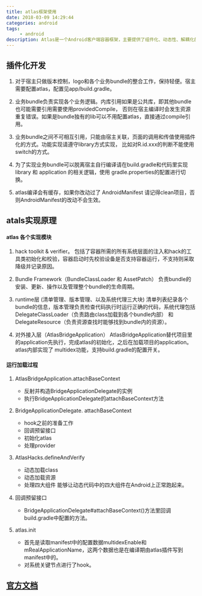 ```yaml
---
title: atlas框架使用
date: 2018-03-09 14:29:44
categories: android
tags:
     - android
description: Atlas是一个Android客户端容器框架，主要提供了组件化、动态性、解耦化的支持。支持在编码期、Apk运行期以及后续运维修复期的各种问题。
---
```


## 插件化开发

1. 对于宿主只做版本控制，logo和各个业务bundle的整合工作，保持轻便。宿主需要配置atlas，配置见app/build.gradle。

2. 业务bundle负责实现各个业务逻辑。内库引用如果是公共库，即其他bundle也可能需要引用需要使用providedCompile，
否则在宿主编译时会发生资源重复错误。如果是bundle独有的lib可以不用配置atlas，直接通过compile引用。

3. 业务bundle之间不可相互引用，只能由宿主关联，页面的调用和传值使用插件化的方式。功能实现请遵守library方式实现，
比如对R.id.xxx的判断不能使用switch的方式。

4. 为了实现业务bundle可以脱离宿主自行编译请在build.gradle和代码里实现 library 和 application 的相关逻辑，使用
gradle.properties的配置进行切换。

5. atlas编译会有缓存，如果你改动过了 AndroidManifest 请记得clean项目，否则AndroidManifest的改动不会生效。

## atals实现原理 

#### atlas 各个实现模块

1. hack toolkit & verifier。
包括了容器所需的所有系统层面的注入和hack的工具类初始化和校验，容器启动时先校验设备是否支持容器运行，不支持则采取降级并记录原因。

2. Bundle Framework（BundleClassLoader 和 AssetPatch）
负责bundle的安装、更新、操作以及管理整个bundle的生命周期。

3. runtime层 (清单管理、版本管理、以及系统代理三大块)
清单列表纪录各个bundle的信息，版本管理负责检查代码执行时运行正确的代码，系统代理包括DelegateClassLoader（负责路由class加载到各个bundle内部）
和DelegateResource（负责资源查找时能够找到bundle内的资源）。

4. 对外接入层（AtlasBridgeApplication）
AtlasBridgeApplication替代项目里的application先执行，完成atlas的初始化，之后在加载项目的application。atlas内部实现了
multidex功能，支持build.gradle的配置开关。


#### 运行加载过程

1. AtlasBridgeApplication.attachBaseContext

    - 反射并构造BridgeApplicationDelegate的实例
    - 执行BridgeApplicationDelegate的attachBaseContext方法

2. BridgeApplicationDelegate. attachBaseContext

    - hook之前的准备工作
    - 回调预留接口
    - 初始化atlas
    - 处理provider

3. AtlasHacks.defineAndVerify

    - 动态加载class
    - 动态加载资源
    - 处理四大组件 能够让动态代码中的四大组件在Android上正常跑起来。

4. 回调预留接口

    - BridgeApplicationDelegate#attachBaseContext()方法里回调build.gradle中配置的方法。

5. atlas.init

    - 首先是读取manifest中的配置数据multidexEnable和mRealApplicationName，这两个数据也是在编译期由atlas插件写到manifest中的。
    - 对系统关键节点进行了hook。



## [官方文档](https://alibaba.github.io/atlas/)


